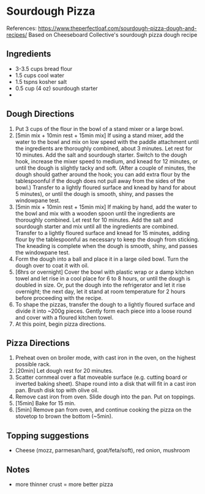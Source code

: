 # Sourdough Pizza
References: https://www.theperfectloaf.com/sourdough-pizza-dough-and-recipes/
Based on Cheeseboard Collective's sourdough pizza dough recipe

## Ingredients
- 3-3.5 cups bread flour
- 1.5 cups cool water
- 1.5 tspns kosher salt
- 0.5 cup (4 oz) sourdough starter
- 
## Dough Directions
1. Put 3 cups of the flour in the bowl of a stand mixer or a large bowl.
1. [5min mix + 10min rest + 15min mix] If using a stand mixer, add the water to the bowl and mix on low speed with the paddle attachment until the ingredients are thoroughly combined, about 3 minutes. Let rest for 10 minutes. Add the salt and sourdough starter. Switch to the dough hook, increase the mixer speed to medium, and knead for 12 minutes, or until the dough is slightly tacky and soft. (After a couple of minutes, the dough should gather around the hook; you can add extra flour by the tablespoonful if the dough does not pull away from the sides of the bowl.) Transfer to a lightly floured surface and knead by hand for about 5 minutes), or until the dough is smooth, shiny, and passes the windowpane test.
1. [5min mix + 10min rest + 15min mix] If making by hand, add the water to the bowl and mix with a wooden spoon until the ingredients are thoroughly combined. Let rest for 10 minutes. Add the salt and sourdough starter and mix until all the ingredients are combined. Transfer to a lightly floured surface and knead for 15 minutes, adding flour by the tablespoonful as necessary to keep the dough from sticking. The kneading is complete when the dough is smooth, shiny, and passes the windowpane test.
1. Form the dough into a ball and place it in a large oiled bowl. Turn the dough over to coat it with oil. 
1. [6hrs or overnight] Cover the bowl with plastic wrap or a damp kitchen towel and let rise in a cool place for 6 to 8 hours, or until the dough is doubled in size. Or, put the dough into the refrigerator and let it rise overnight; the next day, let it stand at room temperature for 2 hours before proceeding with the recipe.
1. To shape the pizzas, transfer the dough to a lightly floured surface and divide it into ~200g pieces. Gently form each piece into a loose round and cover with a floured kitchen towel. 
1. At this point, begin pizza directions.

## Pizza Directions
1. Preheat oven on broiler mode, with cast iron in the oven, on the highest possible rack. 
1. [20min] Let dough rest for 20 minutes. 
1. Scatter cornmeal over a flat moveable surface (e.g. cutting board or inverted baking sheet). Shape round into a disk that will fit in a cast iron pan. Brush disk top with olive oil.
1. Remove cast iron from oven. Slide dough into the pan. Put on toppings.
1. [15min] Bake for 15 min.
1. [5min] Remove pan from oven, and continue cooking the pizza on the stovetop to brown the bottom (~5min).

## Topping suggestions
- Cheese (mozz, parmesan/hard, goat/feta/soft), red onion, mushroom

## Notes
- more thinner crust = more better pizza

